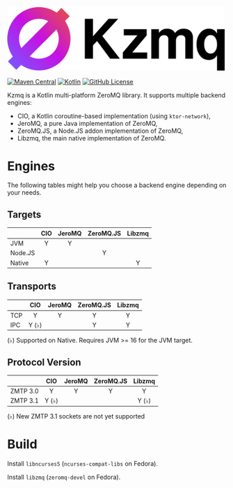 <img src="https://github.com/ptitjes/kzmq/raw/main/docs/logotype.png" alt="Kzmq" width="500" style="max-width:100%;">

[![Maven Central](https://img.shields.io/maven-central/v/org.zeromq/kzmq)](https://mvnrepository.com/artifact/org.zeromq)
[![Kotlin](https://img.shields.io/badge/kotlin-1.6.0-blue.svg?logo=kotlin)](http://kotlinlang.org)
[![GitHub License](https://img.shields.io/badge/license-Apache%20License%202.0-blue.svg?style=flat)](http://www.apache.org/licenses/LICENSE-2.0)

Kzmq is a Kotlin multi-platform ZeroMQ library. It supports multiple backend engines:

- CIO, a Kotlin coroutine-based implementation (using `ktor-network`),
- JeroMQ, a pure Java implementation of ZeroMQ,
- ZeroMQ.JS, a Node.JS addon implementation of ZeroMQ,
- Libzmq, the main native implementation of ZeroMQ.

# Engines

The following tables might help you choose a backend engine depending on your needs.

## Targets

|               | CIO           | JeroMQ        | ZeroMQ.JS     | Libzmq        |
|---------------|:-------------:|:-------------:|:-------------:|:-------------:|
| JVM           | Y             | Y             |               |               |
| Node.JS       |               |               | Y             |               |
| Native        | Y             |               |               | Y             |

## Transports

|               | CIO           | JeroMQ        | ZeroMQ.JS     | Libzmq        |
|---------------|:-------------:|:-------------:|:-------------:|:-------------:|
| TCP           | Y             | Y             | Y             | Y             |
| IPC           | Y (♭)         |               | Y             | Y             |

(♭) Supported on Native. Requires JVM >= 16 for the JVM target.

## Protocol Version

|               | CIO           | JeroMQ        | ZeroMQ.JS     | Libzmq        |
|---------------|:-------------:|:-------------:|:-------------:|:-------------:|
| ZMTP 3.0      | Y             | Y             | Y             | Y             |
| ZMTP 3.1      | Y (♭)         |               |               | Y (♭)         |

(♭) New ZMTP 3.1 sockets are not yet supported

# Build

Install `libncurses5` (`ncurses-compat-libs` on Fedora).

Install `libzmq` (`zeromq-devel` on Fedora).
